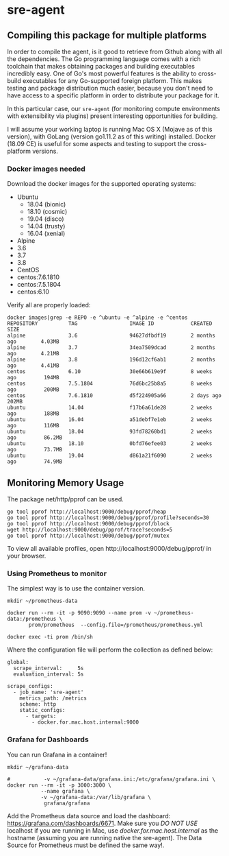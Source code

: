# sre-agent
## Compiling this package for multiple platforms
In order to compile the agent, is it good to retrieve from Github along with all the dependencies.
The Go programming language comes with a rich toolchain that makes obtaining packages and building executables incredibly easy.
One of Go's most powerful features is the ability to cross-build executables for any Go-supported foreign platform.
This makes testing and package distribution much easier, because you don't need to have access to a specific platform in order to distribute your package for it.

In this particular case, our `sre-agent` (for monitoring compute environments with extensibility via plugins) present interesting opportunities for building.

I will assume your working laptop is running Mac OS X (Mojave as of this version), with GoLang (version go1.11.2 as of this writing) installed. Docker (18.09 CE) is useful for some aspects and testing to support the cross-platform versions.

### Docker images needed
Download the docker images for the supported operating systems:
- Ubuntu
  - 18.04 (bionic)
  - 18.10 (cosmic)
  - 19.04 (disco)
  - 14.04 (trusty)
  - 16.04 (xenial)
 - Alpine
  - 3.6
  - 3.7
  - 3.8
  - CentOS
   - centos:7.6.1810
   - centos:7.5.1804
   - centos:6.10

Verify all are properly loaded:
```
docker images|grep -e REPO -e ^ubuntu -e ^alpine -e ^centos
REPOSITORY          TAG                 IMAGE ID            CREATED             SIZE
alpine              3.6                 94627dfbdf19        2 months ago        4.03MB
alpine              3.7                 34ea7509dcad        2 months ago        4.21MB
alpine              3.8                 196d12cf6ab1        2 months ago        4.41MB
centos              6.10                30e66b619e9f        8 weeks ago         194MB
centos              7.5.1804            76d6bc25b8a5        8 weeks ago         200MB
centos              7.6.1810            d5f224905a66        2 days ago          202MB
ubuntu              14.04               f17b6a61de28        2 weeks ago         188MB
ubuntu              16.04               a51debf7e1eb        2 weeks ago         116MB
ubuntu              18.04               93fd78260bd1        2 weeks ago         86.2MB
ubuntu              18.10               0bfd76efee03        2 weeks ago         73.7MB
ubuntu              19.04               d861a21f6090        2 weeks ago         74.9MB
```

## Monitoring Memory Usage
The package net/http/pprof can be used.
```
go tool pprof http://localhost:9000/debug/pprof/heap
go tool pprof http://localhost:9000/debug/pprof/profile?seconds=30
go tool pprof http://localhost:9000/debug/pprof/block
wget http://localhost:9000/debug/pprof/trace?seconds=5
go tool pprof http://localhost:9000/debug/pprof/mutex
```
To view all available profiles, open http://localhost:9000/debug/pprof/ in your browser.
### Using Prometheus to monitor
The simplest way is to use the container version.

```
mkdir ~/prometheus-data

docker run --rm -it -p 9090:9090 --name prom -v ~/prometheus-data:/prometheus \
       prom/prometheus  --config.file=/prometheus/prometheus.yml

docker exec -ti prom /bin/sh
```
Where the configuration file will perform the collection as defined below:
```
global:
  scrape_interval:     5s
  evaluation_interval: 5s

scrape_configs:
  - job_name: 'sre-agent'
    metrics_path: /metrics
    scheme: http
    static_configs:
      - targets:
        - docker.for.mac.host.internal:9000

```
### Grafana for Dashboards
You can run Grafana in a container!
```
mkdir ~/grafana-data

#           -v ~/grafana-data/grafana.ini:/etc/grafana/grafana.ini \
docker run --rm -it -p 3000:3000 \
           --name grafana \
           -v ~/grafana-data:/var/lib/grafana \
            grafana/grafana
```
Add the Prometheus data source and load the dashboard: https://grafana.com/dashboards/6671.
Make sure you *DO NOT USE* localhost if you are running in Mac, use *docker.for.mac.host.internal* as the hostname (assuming you are running native the sre-agent). The Data Source for Prometheus must be defined the same way!.
